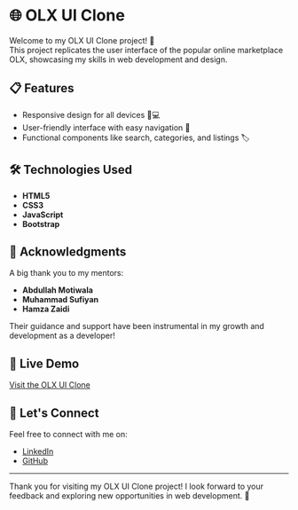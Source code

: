 # 🌐 OLX UI Clone

Welcome to my OLX UI Clone project! 🎉  
This project replicates the user interface of the popular online marketplace OLX, showcasing my skills in web development and design.

## 📋 Features  
- Responsive design for all devices 📱💻  
- User-friendly interface with easy navigation 🎨  
- Functional components like search, categories, and listings 🏷️  

## 🛠️ Technologies Used  
- **HTML5**  
- **CSS3**  
- **JavaScript**  
- **Bootstrap**  

## 🙏 Acknowledgments  
A big thank you to my mentors:  
- **Abdullah Motiwala**  
- **Muhammad Sufiyan**  
- **Hamza Zaidi**  

Their guidance and support have been instrumental in my growth and development as a developer!  

## 🚀 Live Demo  
[Visit the OLX UI Clone](https://your-olx-ui-clone-link.com)  

## 🤝 Let's Connect  
Feel free to connect with me on:  
- [LinkedIn](https://www.linkedin.com/in/haider-abbas-zaidi/)  
- [GitHub](https://github.com/haider14-9abbaas)  

---

Thank you for visiting my OLX UI Clone project! I look forward to your feedback and exploring new opportunities in web development. 🌟